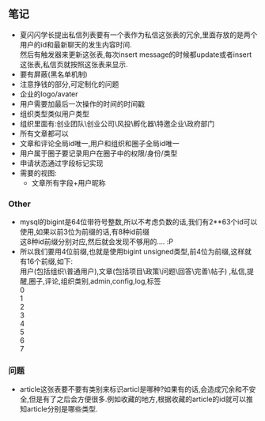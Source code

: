 ## 笔记
- 夏闪闪学长提出私信列表要有一个表作为私信这张表的冗余,里面存放的是两个用户的id和最新聊天的发生内容时间.  
然后有触发器来更新这张表,每次insert message的时候都update或者insert这张表,私信页就按照这张表来显示.
- 要有屏蔽(黑名单机制)
- 注意挣钱的部分,可定制化的问题
- 企业的logo/avater
- 用户需要加最后一次操作的时间的时间戳
- 组织类型类似用户类型
- 组织里面有:创业团队\创业公司\风投\孵化器\特邀企业\政府部门
- 所有文章都可以
- 文章和评论全局id唯一,用户和组织和圈子全局id唯一
- 用户属于圈子要记录用户在圈子中的权限/身份/类型
- 申请状态通过字段标记实现
- 需要的视图:
  - 文章所有字段+用户昵称

### Other
- mysql的bigint是64位带符号整数,所以不考虑负数的话,我们有2**63个id可以使用,如果以前3位为前缀的话,有8种id前缀  
  这8种id前缀分别对应,然后就会发现不够用的....   :P     
- 所以我们要用4位前缀,也就是使用bigint unsigned类型,前4位为前缀,这样就有16个前缀,如下:   
  用户(包括组织\普通用户),文章(包括项目\政策\问题\回答\完善\帖子)  ,私信,提醒,圈子,评论,组织类别,admin,config,log,标签   
  0          
  1          
  2          
  3          
  4          
  5          
  6          
  7      

### 问题
- article这张表要不要有类别来标识articl是哪种?如果有的话,会造成冗余和不安全,但是有了之后会方便很多.例如收藏的地方,根据收藏的article的id就可以推知article分别是哪些类型.

